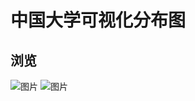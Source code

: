 # 中国大学可视化分布图

## 浏览
![图片](https://i.postimg.cc/GhQcn6hg/127-0-0-1-8080-1.png)
![图片](https://i.postimg.cc/8zzTpw7p/127-0-0-1-8080.png)